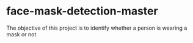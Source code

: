 # face-mask-detection-master
The objective of this project is to identify whether a person is wearing a mask or not
